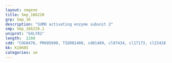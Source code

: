 ```yaml
---
layout: smgene
title: Smp_166220
grp: Smp_16
description: "SUMO activating enzyme subunit 2"
smp: Smp_166220.1
uniprot: "G4LY81"
length:  2280
cdd: "COG0476, PRK05690, TIGR01408, cd01489, cl07434, cl17173, cl22428, pfam00899, pfam14732"
kk: K10685
categories: sm
---
```

